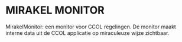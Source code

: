 MIRAKEL MONITOR
===============
MirakelMonitor: een monitor voor CCOL regelingen. De monitor maakt interne data uit de CCOL applicatie op miraculeuze wijze zichtbaar.